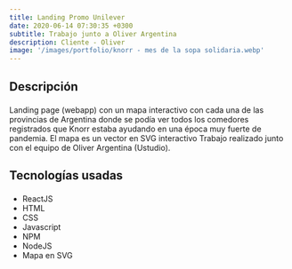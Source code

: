 ```yaml
---
title: Landing Promo Unilever
date: 2020-06-14 07:30:35 +0300
subtitle: Trabajo junto a Oliver Argentina
description: Cliente - Oliver
image: '/images/portfolio/knorr - mes de la sopa solidaria.webp'
---
```


<!-- <div class="gallery-box">
  <div class="gallery">
     <img loading="lazy" src="/images/project-5.webp" alt="Project">
     <img loading="lazy" src="/images/project-8.webp" alt="Project">
     <img loading="lazy" src="/images/project-7.webp" alt="Project">
  </div>
  <em>Projects / <a href="https://unsplash.com/" target="_blank">Unsplash</a></em>
</div> -->

<div class="block-header inner-sm" style="margin-top: 1.5em; margin-bottom: 1.5em">
  <h2 class="block-title line-top">Descripción</h2>
</div>

Landing page (webapp) con un mapa interactivo con cada una de las provincias de Argentina donde se podía ver todos los comedores registrados que Knorr estaba ayudando en una época muy fuerte de pandemia. El mapa es un vector en SVG interactivo
Trabajo realizado junto con el equipo de Oliver Argentina (Ustudio).

<div class="block-header inner-sm" style="margin-bottom: 1.5em">
  <h2 class="block-title line-top">Tecnologías usadas</h2>
</div>


- ReactJS
- HTML
- CSS
- Javascript
- NPM
- NodeJS
- Mapa en SVG